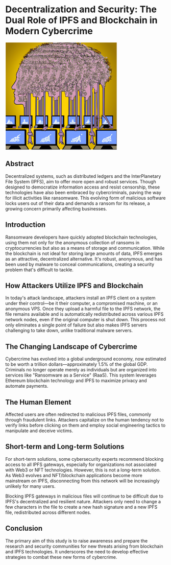 # Decentralization and Security: The Dual Role of IPFS and Blockchain in Modern Cybercrime
![Alt text](ips.png)
## Abstract

Decentralized systems, such as distributed ledgers and the InterPlanetary File System (IPFS), aim to offer more open and robust services. Though designed to democratize information access and resist censorship, these technologies have also been embraced by cybercriminals, paving the way for illicit activities like ransomware. This evolving form of malicious software locks users out of their data and demands a ransom for its release, a growing concern primarily affecting businesses. 

## Introduction

Ransomware developers have quickly adopted blockchain technologies, using them not only for the anonymous collection of ransoms in cryptocurrencies but also as a means of storage and communication. While the blockchain is not ideal for storing large amounts of data, IPFS emerges as an attractive, decentralized alternative. It's robust, anonymous, and has been used by malware to conceal communications, creating a security problem that's difficult to tackle.

## How Attackers Utilize IPFS and Blockchain

In today's attack landscape, attackers install an IPFS client on a system under their control—be it their computer, a compromised machine, or an anonymous VPS. Once they upload a harmful file to the IPFS network, the file remains available and is automatically redistributed across various IPFS network nodes, even if the original computer is shut down. This process not only eliminates a single point of failure but also makes IPFS servers challenging to take down, unlike traditional malware servers.

## The Changing Landscape of Cybercrime

Cybercrime has evolved into a global underground economy, now estimated to be worth a trillion dollars—approximately 1.5% of the global GDP. Criminals no longer operate merely as individuals but are organized into services like "Ransomware as a Service" (RaaS). This system leverages Ethereum blockchain technology and IPFS to maximize privacy and automate payments.

## The Human Element

Affected users are often redirected to malicious IPFS files, commonly through fraudulent links. Attackers capitalize on the human tendency not to verify links before clicking on them and employ social engineering tactics to manipulate and deceive victims.

## Short-term and Long-term Solutions

For short-term solutions, some cybersecurity experts recommend blocking access to all IPFS gateways, especially for organizations not associated with Web3 or NFT technologies. However, this is not a long-term solution. As Web3 evolves and NFT/blockchain applications become more mainstream on IPFS, disconnecting from this network will be increasingly unlikely for many users.

Blocking IPFS gateways in malicious files will continue to be difficult due to IPFS's decentralized and resilient nature. Attackers only need to change a few characters in the file to create a new hash signature and a new IPFS file, redistributed across different nodes.

## Conclusion

The primary aim of this study is to raise awareness and prepare the research and security communities for new threats arising from blockchain and IPFS technologies. It underscores the need to develop effective strategies to combat these new forms of cybercrime. 
